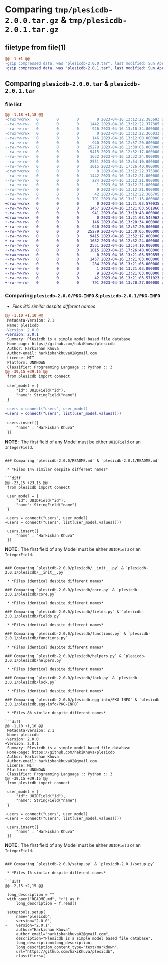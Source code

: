 # Comparing `tmp/plesicdb-2.0.0.tar.gz` & `tmp/plesicdb-2.0.1.tar.gz`

## filetype from file(1)

```diff
@@ -1 +1 @@
-gzip compressed data, was "plesicdb-2.0.0.tar", last modified: Sun Apr 16 13:12:22 2023, max compression
+gzip compressed data, was "plesicdb-2.0.1.tar", last modified: Sun Apr 16 13:21:03 2023, max compression
```

## Comparing `plesicdb-2.0.0.tar` & `plesicdb-2.0.1.tar`

### file list

```diff
@@ -1,18 +1,18 @@
-drwxrwxrwx   0        0        0        0 2023-04-16 13:12:22.385693 plesicdb-2.0.0/
--rw-rw-rw-   0        0        0     1442 2023-04-16 13:12:22.377385 plesicdb-2.0.0/PKG-INFO
--rw-rw-rw-   0        0        0      926 2023-04-16 13:10:34.000000 plesicdb-2.0.0/README.md
-drwxrwxrwx   0        0        0        0 2023-04-16 13:12:22.366033 plesicdb-2.0.0/plesicdb/
--rw-rw-rw-   0        0        0      146 2023-04-16 13:12:00.000000 plesicdb-2.0.0/plesicdb/__about__.py
--rw-rw-rw-   0        0        0      940 2023-04-16 12:57:20.000000 plesicdb-2.0.0/plesicdb/__init__.py
--rw-rw-rw-   0        0        0    25279 2023-04-16 12:30:05.000000 plesicdb-2.0.0/plesicdb/core.py
--rw-rw-rw-   0        0        0     9415 2023-04-16 12:52:17.000000 plesicdb-2.0.0/plesicdb/fields.py
--rw-rw-rw-   0        0        0     1632 2023-04-16 12:32:24.000000 plesicdb-2.0.0/plesicdb/functions.py
--rw-rw-rw-   0        0        0     2551 2023-04-16 12:54:10.000000 plesicdb-2.0.0/plesicdb/helpers.py
--rw-rw-rw-   0        0        0     1015 2023-04-15 17:26:40.000000 plesicdb-2.0.0/plesicdb/lock.py
-drwxrwxrwx   0        0        0        0 2023-04-16 13:12:22.375388 plesicdb-2.0.0/plesicdb.egg-info/
--rw-rw-rw-   0        0        0     1442 2023-04-16 13:12:21.000000 plesicdb-2.0.0/plesicdb.egg-info/PKG-INFO
--rw-rw-rw-   0        0        0      284 2023-04-16 13:12:21.000000 plesicdb-2.0.0/plesicdb.egg-info/SOURCES.txt
--rw-rw-rw-   0        0        0        1 2023-04-16 13:12:21.000000 plesicdb-2.0.0/plesicdb.egg-info/dependency_links.txt
--rw-rw-rw-   0        0        0        9 2023-04-16 13:12:21.000000 plesicdb-2.0.0/plesicdb.egg-info/top_level.txt
--rw-rw-rw-   0        0        0       42 2023-04-16 13:12:22.386705 plesicdb-2.0.0/setup.cfg
--rw-rw-rw-   0        0        0      791 2023-04-16 13:11:13.000000 plesicdb-2.0.0/setup.py
+drwxrwxrwx   0        0        0        0 2023-04-16 13:21:03.570035 plesicdb-2.0.1/
+-rw-rw-rw-   0        0        0     1457 2023-04-16 13:21:03.561866 plesicdb-2.0.1/PKG-INFO
+-rw-rw-rw-   0        0        0      941 2023-04-16 13:19:48.000000 plesicdb-2.0.1/README.md
+drwxrwxrwx   0        0        0        0 2023-04-16 13:21:03.543962 plesicdb-2.0.1/plesicdb/
+-rw-rw-rw-   0        0        0      146 2023-04-16 13:20:34.000000 plesicdb-2.0.1/plesicdb/__about__.py
+-rw-rw-rw-   0        0        0      940 2023-04-16 12:57:20.000000 plesicdb-2.0.1/plesicdb/__init__.py
+-rw-rw-rw-   0        0        0    25279 2023-04-16 12:30:05.000000 plesicdb-2.0.1/plesicdb/core.py
+-rw-rw-rw-   0        0        0     9415 2023-04-16 12:52:17.000000 plesicdb-2.0.1/plesicdb/fields.py
+-rw-rw-rw-   0        0        0     1632 2023-04-16 12:32:24.000000 plesicdb-2.0.1/plesicdb/functions.py
+-rw-rw-rw-   0        0        0     2551 2023-04-16 12:54:10.000000 plesicdb-2.0.1/plesicdb/helpers.py
+-rw-rw-rw-   0        0        0     1015 2023-04-15 17:26:40.000000 plesicdb-2.0.1/plesicdb/lock.py
+drwxrwxrwx   0        0        0        0 2023-04-16 13:21:03.559855 plesicdb-2.0.1/plesicdb.egg-info/
+-rw-rw-rw-   0        0        0     1457 2023-04-16 13:21:03.000000 plesicdb-2.0.1/plesicdb.egg-info/PKG-INFO
+-rw-rw-rw-   0        0        0      284 2023-04-16 13:21:03.000000 plesicdb-2.0.1/plesicdb.egg-info/SOURCES.txt
+-rw-rw-rw-   0        0        0        1 2023-04-16 13:21:03.000000 plesicdb-2.0.1/plesicdb.egg-info/dependency_links.txt
+-rw-rw-rw-   0        0        0        9 2023-04-16 13:21:03.000000 plesicdb-2.0.1/plesicdb.egg-info/top_level.txt
+-rw-rw-rw-   0        0        0       42 2023-04-16 13:21:03.571023 plesicdb-2.0.1/setup.cfg
+-rw-rw-rw-   0        0        0      791 2023-04-16 13:20:27.000000 plesicdb-2.0.1/setup.py
```

### Comparing `plesicdb-2.0.0/PKG-INFO` & `plesicdb-2.0.1/PKG-INFO`

 * *Files 8% similar despite different names*

```diff
@@ -1,10 +1,10 @@
 Metadata-Version: 2.1
 Name: plesicdb
-Version: 2.0.0
+Version: 2.0.1
 Summary: Plesicdb is a simple model based file database
 Home-page: https://github.com/hakiKhuva/plesicdb
 Author: Harkishan Khuva
 Author-email: harkishankhuva02@gmail.com
 License: MIT
 Platform: UNKNOWN
 Classifier: Programming Language :: Python :: 3
@@ -39,15 +39,15 @@
 from plesicdb import connect
 
 user_model = {
     "id": UUIDField("id"),
     "name": StringField("name")
 }
 
-users = connect("users", user_model)
+users = connect("users", list(user_model.values()))
 
 users.insert({
     "name" : "Harkishan Khuva"
 })
 ```
 
 **NOTE :** The first field of any Model must be either `UUIDField` or an `IntegerField`.
```

### Comparing `plesicdb-2.0.0/README.md` & `plesicdb-2.0.1/README.md`

 * *Files 14% similar despite different names*

```diff
@@ -23,15 +23,15 @@
 from plesicdb import connect
 
 user_model = {
     "id": UUIDField("id"),
     "name": StringField("name")
 }
 
-users = connect("users", user_model)
+users = connect("users", list(user_model.values()))
 
 users.insert({
     "name" : "Harkishan Khuva"
 })
 ```
 
 **NOTE :** The first field of any Model must be either `UUIDField` or an `IntegerField`.
```

### Comparing `plesicdb-2.0.0/plesicdb/__init__.py` & `plesicdb-2.0.1/plesicdb/__init__.py`

 * *Files identical despite different names*

### Comparing `plesicdb-2.0.0/plesicdb/core.py` & `plesicdb-2.0.1/plesicdb/core.py`

 * *Files identical despite different names*

### Comparing `plesicdb-2.0.0/plesicdb/fields.py` & `plesicdb-2.0.1/plesicdb/fields.py`

 * *Files identical despite different names*

### Comparing `plesicdb-2.0.0/plesicdb/functions.py` & `plesicdb-2.0.1/plesicdb/functions.py`

 * *Files identical despite different names*

### Comparing `plesicdb-2.0.0/plesicdb/helpers.py` & `plesicdb-2.0.1/plesicdb/helpers.py`

 * *Files identical despite different names*

### Comparing `plesicdb-2.0.0/plesicdb/lock.py` & `plesicdb-2.0.1/plesicdb/lock.py`

 * *Files identical despite different names*

### Comparing `plesicdb-2.0.0/plesicdb.egg-info/PKG-INFO` & `plesicdb-2.0.1/plesicdb.egg-info/PKG-INFO`

 * *Files 8% similar despite different names*

```diff
@@ -1,10 +1,10 @@
 Metadata-Version: 2.1
 Name: plesicdb
-Version: 2.0.0
+Version: 2.0.1
 Summary: Plesicdb is a simple model based file database
 Home-page: https://github.com/hakiKhuva/plesicdb
 Author: Harkishan Khuva
 Author-email: harkishankhuva02@gmail.com
 License: MIT
 Platform: UNKNOWN
 Classifier: Programming Language :: Python :: 3
@@ -39,15 +39,15 @@
 from plesicdb import connect
 
 user_model = {
     "id": UUIDField("id"),
     "name": StringField("name")
 }
 
-users = connect("users", user_model)
+users = connect("users", list(user_model.values()))
 
 users.insert({
     "name" : "Harkishan Khuva"
 })
 ```
 
 **NOTE :** The first field of any Model must be either `UUIDField` or an `IntegerField`.
```

### Comparing `plesicdb-2.0.0/setup.py` & `plesicdb-2.0.1/setup.py`

 * *Files 1% similar despite different names*

```diff
@@ -2,15 +2,15 @@
 
 long_description = ""
 with open("README.md", "r") as f:
     long_description = f.read()
 
 setuptools.setup(
     name="plesicdb",
-    version="2.0.0",
+    version="2.0.1",
     author="Harkishan Khuva",
     author_email="harkishankhuva02@gmail.com",
     description="Plesicdb is a simple model based file database",
     long_description=long_description,
     long_description_content_type="text/markdown",
     url="https://github.com/hakiKhuva/plesicdb",
     classifiers=[
```

